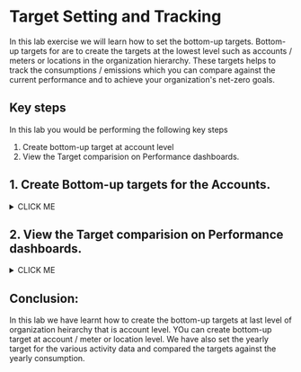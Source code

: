 # Target Setting and Tracking

In this lab exercise we will learn how to set the bottom-up targets. Bottom-up targets for are to create the targets at the lowest level such as accounts / meters or locations  in the organization hierarchy.  These targets helps to track the consumptions / emissions which you can compare against the current performance and to achieve your organization's net-zero goals.  

## Key steps

In this lab you would be performing the following key steps
1. Create bottom-up target at account level
2. View the Target comparision on Performance dashboards.


## 1. Create Bottom-up targets for the Accounts. 

<details><summary>CLICK ME</summary>

Lets say the business unit leader tasked to reduce the consumptions for each individual datatype for the location - IN Bank - Mumbai Co

To start with, the business unit leader focused on to reduce Electricity and Gasoline. Hence the business leader came up with the reduction targets for these two accounts belongs to the locations.  The data for each of this data type is captured in respective accounts, hence the target is set directly on the Account level 

#### Data type: Electricity, Account: IN Bank - Mumbai Co-Electricity 
- Target value : 5000 kwh
- Time-frame: Jan 2023 - Dec 2023
- Track in Native Units
 
#### Data type: Gasoline, Account: IN Bank - Mumbai Co-Gas
- Target value : 500 gal
- Time-frame: Jan 2023 - Dec 2023
- Track in Native Units
 
Lets now create these targets in the Envizi Platform.  To start with the first step is to create a Target container and then add the targets for various accounts / locations.

### 1.1 Create Bottom-up target

<details><summary>CLICK ME</summary>

1. Navigate to `Manage > TARGETS AND RATES > Bottom-up Targets` 

<img src="images/Envizi-Navigate-targets.png">

2. Click on `Create New `  on the `Bottom-up Targets` page
   
3. Provide the deatils as below: 

- `Name`: Name of the target 
- `Description`: Optional
- `Target type`: Select `Native Unit Target`
- `Measured in`: Leave to defaults. Auto populated for the `Native Unit Target`
- `Lowest level of targets:` Select `Account/Meter` 
- `Effective From`: Jan 2023
- `Effective To`: Dec 2023
- `Target Status`: `Active` (Default)

<img src="images/IN Bank - Mumbai Co-Target-Y23-create.png">

4. Click on `Save` 

<img src="images/IN Bank - Mumbai Co-Target-Y23-view.png">

Now that the Bottom-up Target container is created to hold the target data for the accounts.

</details>

### 1.2 Create Target Data for the identified accounts 

<details><summary>CLICK ME</summary>

##### 1.2.1 Data type: Electricity, Account: IN Bank - Mumbai Co-Electricity 

- Target value : 5000 kwh
- Time-frame: Jan 2023 - Dec 2023
- Track in Native Units

1. Select target created above `IN Bank - Mumbai Co-Target-Y23` .  `Right-click `or click on `Actions` 
   
2. Select `Target Data`

<img src="images/IN Bank - Mumbai Co-Target-Y23-TargetData.png">

3. On `Full Period Target Data` page, click on `Create New`

4. In the pou-up window, provide the values as below
-  `Target`: Leave to defaults selected
-  `For`: chose `Accounts`
-  `Named`: Type account name / number` IN Bank - Mumbai Co-Electricity` and select the matched value
-  `From` and `To`: Leave to the defaults values populated as per the Target for this lab exercise
-  `Data Type(s):` leave to deautl, as it is populated based on the account selected
-  `Measuring`: Leave to default , `Native Units`
-  `Target Value`: Provide target value to set for this account - `5000` 
-  `Units`: Leave to default

<img src="images/IN Bank - Mumbai Co-Electricity-TargetData-1.png">

<img src="images/IN Bank - Mumbai Co-Electricity-TargetData-2.png">

5. Click `Save`


##### 1.2.2 Data type: Gasoline, Account: IN Bank - Mumbai Co-Gas

- Target value : 500
- Time-frame: Jan 2023 - Dec 2023
- Track in Native Units

1. Repeat the steps 1.2.1 for the account `IN Bank - Mumbai Co-Gas`
2. Make sure to provide the Account number and target values correctly
  
<img src="images/IN Bank - Mumbai Co-Gas-TargetData.png">

Now, we have created the Bottiom-up target for the two accounts as shown in the below screenshot

<img src="images/IN Bank - Mumbai Co-Account-TargetData.png">

</details>

</details>

## 2. View the Target comparision on Performance dashboards.

<details><summary>CLICK ME</summary>

As we have created the bottom-up target and target values set for the accounts, lets have a look at how the consumption values vs target for these accounts.
Note: there can be a 24hr delay after changing the status before the target data is updated/removed in the datamart which provides data for the dashboards and reports. 

1. Navigate to `Monitor > Performance > Performance By Data Type` 

2. On `Performance By Data Type` page, Click on `Filters`

### 2.1 View  Target comaprision for data type : Electricity

<details><summary>CLICK ME</summary>


1. Select below filters and and `Apply`
   
- `Group`: `IN Bank` -  Select only the group which your accounts / locations belongs to. You can still narrow down selection to  `IN Bank - APAC Corp Offices`

- `Measures`: Select `Electricity` 
- `Locations`: Select `IN Bank - Mumbai Co`
  
  <img src="images/Pefromance-by-dataTyPe-Filter-Electricity.png">

2. On `Performance By Data Type` , Click on the drop-down and select `Compare with Target`
   
3. Select `View as kwh` in the next drop-down
   
4. Set the time frame  Jan 23 - Dec 23 
   
5. View the details and Target data value for the target period

<img src="images/Pefromance-by-dataTyPe-dashboard-electricity-0.png">


Similarly, you can  view the Target comparisoion for the other datatype for which the target was set above. 

</details>

### 2.2 View  Target comaprision for data type : Gasoline

<details><summary>CLICK ME</summary>

1. Select the filter for 
- `Group`: `IN Bank`
- `Measures`: Select `Electricity` 
- `Locations`: Select `IN Bank - Mumbai Co`

<img src="images/Pefromance-by-dataTyPe-Filter-Gas.png">

2. On `Performance By Data Type` , Click on the drop-down and select `Compare with Target`

3. Select `View as gal` in the next drop-down

<img src="images/Pefromance-by-dataTyPe-dashboard-gas.png">


4. Observer that yearly target values are not met and actually the cosumption is 75%  increased than target value
   
</details>

</details>

## Conclusion:
In this lab we have learnt how to create the bottom-up targets at last level of organization heirarchy that is account level. YOu can create bottom-up target at account / meter or location level. We have also set the yearly target for the various activity data and compared the targets against the yearly consumption.

